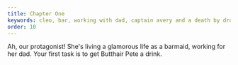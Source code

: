 ```yaml
---
title: Chapter One
keywords: cleo, bar, working with dad, captain avery and a death by drowning
order: 10
---
```


Ah, our protagonist! She's living a glamorous life as a barmaid, working for her dad. Your first task is to get Butthair Pete a drink.


